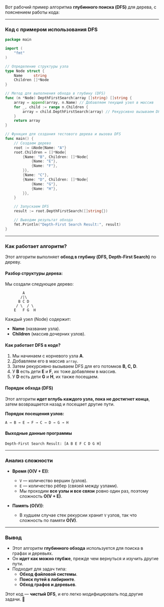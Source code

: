 Вот рабочий пример алгоритма **глубинного поиска (DFS)** для дерева, с пояснением работы кода:

---

### **Код с примером использования DFS**
```go
package main

import (
	"fmt"
)

// Определение структуры узла
type Node struct {
	Name     string
	Children []*Node
}

// Метод для выполнения обхода в глубину (DFS)
func (n *Node) DepthFirstSearch(array []string) []string {
	array = append(array, n.Name) // Добавляем текущий узел в массив
	for _, child := range n.Children {
		array = child.DepthFirstSearch(array) // Рекурсивно вызываем DFS для каждого ребенка
	}
	return array
}

// Функция для создания тестового дерева и вызова DFS
func main() {
	// Создаем дерево
	root := &Node{Name: "A"}
	root.Children = []*Node{
		{Name: "B", Children: []*Node{
			{Name: "E"},
			{Name: "F"},
		}},
		{Name: "C"},
		{Name: "D", Children: []*Node{
			{Name: "G"},
			{Name: "H"},
		}},
	}

	// Запускаем DFS
	result := root.DepthFirstSearch([]string{})

	// Выводим результат обхода
	fmt.Println("Depth-First Search Result:", result)
}
```

---

### **Как работает алгоритм?**
Этот алгоритм выполняет **обход в глубину (DFS, Depth-First Search)** по дереву.

#### **Разбор структуры дерева:**
Мы создали следующее дерево:

```
        A
       /|\
      B C D
     / \  / \
    E   F G  H
```

Каждый узел (Node) содержит:
- **Name** (название узла).
- **Children** (массив дочерних узлов).

#### **Как работает DFS в коде?**
1. Мы начинаем с корневого узла **A**.
2. Добавляем его в массив `array`.
3. Затем рекурсивно вызываем DFS для его потомков **B, C, D**.
4. У **B** есть дети **E** и **F**, их тоже добавляем в массив.
5. У **D** есть дети **G** и **H**, их также посещаем.

#### **Порядок обхода (DFS)**
Этот алгоритм **идет вглубь каждого узла, пока не достигнет конца**, затем возвращается назад и посещает другие пути.

**Порядок посещения узлов:**
```
A → B → E → F → C → D → G → H
```

#### **Выходные данные программы**
```
Depth-First Search Result: [A B E F C D G H]
```

---

### **Анализ сложности**
- **Время (O(V + E))**:
  - `V` — количество вершин (узлов).
  - `E` — количество рёбер (связей между узлами).
  - Мы проходим **все узлы и все связи** ровно один раз, поэтому сложность **O(V + E)**.

- **Память (O(V))**:
  - В худшем случае стек рекурсии хранит `V` узлов, так что сложность по памяти **O(V)**.

---

### **Вывод**
- Этот алгоритм **глубинного обхода** используется для поиска в графах и деревьях.
- Он **идет как можно глубже**, прежде чем вернуться и изучить другие пути.
- Подходит для задач типа:
  - **Обход файловой системы**.
  - **Поиск путей в лабиринте**.
  - **Обход графов и деревьев**.

Этот код — **чистый DFS**, и его легко модифицировать под другие задачи. 🚀